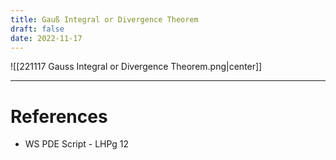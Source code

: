 ```yaml
---
title: Gauß Integral or Divergence Theorem
draft: false
date: 2022-11-17
---
```


![[221117 Gauss Integral or Divergence Theorem.png|center]]

---

# References

- WS PDE Script - LHPg 12